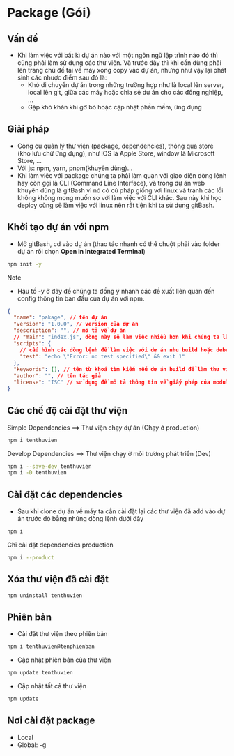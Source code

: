 # Package (Gói)

## Vấn đề

- Khi làm việc với bất kì dự án nào với một ngôn ngữ lập trình nào đó thì cũng phải làm sử dụng các thư viện. Và trước đây thì khi cần dùng phải lên trang chủ để tải về máy xong copy vào dự án, nhưng như vậy lại phát sinh các nhược điểm sau đó là:
  - Khó di chuyển dự án trong những trường hợp như là local lên server, local lên git, giữa các máy hoặc chia sẻ dự án cho các đồng nghiệp, ...
  - Gặp khó khăn khi gỡ bỏ hoặc cập nhật phần mềm, ứng dụng

## Giải pháp

- Công cụ quản lý thư viện (package, dependencies), thông qua store (kho lưu chữ ứng dụng), như IOS là Apple Store, window là Microsoft Store, ...
- Với js: npm, yarn, pnpm(khuyên dùng)...
- Khi làm việc với package chúng ta phải làm quan với giao diện dòng lệnh hay còn gọi là CLI (Command Line Interface), và trong dự án web khuyên dùng là gitBash vì nó có cú pháp giống với linux và tránh các lỗi không không mong muốn so với làm việc với CLI khác. Sau này khi học deploy cũng sẽ làm việc với linux nên rất tiện khi ta sử dụng gitBash.

## Khởi tạo dự án với npm

- Mở gitBash, cd vào dự án (thao tác nhanh có thể chuột phải vào folder dự án rồi chọn **Open in Integrated Terminal**)

```bash
npm init -y
```

> [!NOTE]
>
> - Hậu tố -y ở đây để chúng ta đồng ý nhanh các đề xuất liên quan đến config thông tin ban đầu của dự án với npm.

```json
{
  "name": "pakage", // tên dự án
  "version": "1.0.0", // version của dự án
  "description": "", // mô tả về dự án
  // "main": "index.js", dòng này sẽ làm việc nhiều hơn khi chúng ta làm việc với BE, tạm thời xoá nó nhé
  "scripts": {
    // cấu hình các dòng lệnh để làm việc với dự án nhu build hoặc debug dự án, vv...
    "test": "echo \"Error: no test specified\" && exit 1"
  },
  "keywords": [], // tên từ khoá tìm kiếm nếu dự án build để làm thư viện lên npm chẳng hạn
  "author": "", // tên tác giả
  "license": "ISC" // sử dụng để mô tả thông tin về giấy phép của module.
}
```

## Các chế độ cài đặt thư viện

Simple Dependencies ==> Thư viện chạy dự án (Chạy ở production)

```bash
npm i tenthuvien
```

Develop Dependencies ==> Thư viện chạy ở môi trường phát triển (Dev)

```bash
npm i --save-dev tenthuvien
npm i -D tenthuvien
```

## Cài đặt các dependencies

- Sau khi clone dự án về máy ta cần cài đặt lại các thư viện đã add vào dự án trước đó bằng những dòng lệnh dưới đây

```bash
npm i
```

Chỉ cài đặt dependencies production

```bash
npm i --product
```

## Xóa thư viện đã cài đặt

```bash
npm uninstall tenthuvien
```

## Phiên bản

- Cài đặt thư viện theo phiên bản

```bash
npm i tenthuvien@tenphienban
```

- Cập nhật phiên bản của thư viện

```bash
npm update tenthuvien
```

- Cập nhật tất cả thư viện

```bash
npm update
```

## Nơi cài đặt package

- Local
- Global: -g
